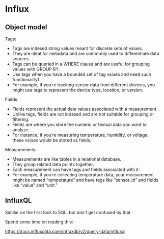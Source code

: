 # Influx

## Object model
Tags:
- Tags are indexed string values meant for discrete sets of values.
- They are ideal for metadata and are commonly used to differentiate data sources.
- Tags can be queried in a WHERE clause and are useful for grouping values with GROUP BY.
- Use tags when you have a bounded set of tag values and need such functionality1.
- For example, if you’re tracking sensor data from different devices, you might use tags to represent the device type, location, or version.

Fields:
- Fields represent the actual data values associated with a measurement.
- Unlike tags, fields are not indexed and are not suitable for grouping or filtering.
- Fields are where you store the numeric or textual data you want to analyze.
- For instance, if you’re measuring temperature, humidity, or voltage, these values would be stored as fields.

Measurements:
- Measurements are like tables in a relational database.
- They group related data points together.
- Each measurement can have tags and fields associated with it.
- For example, if you’re collecting temperature data, your measurement might be named “temperature” and have tags like “sensor_id” and fields like “value” and “unit.”

## InfluxQL

Similar on the first look to SQL, but don't get confused by that. 

Spend some time on reading this: 

https://docs.influxdata.com/influxdb/v2/query-data/influxql

